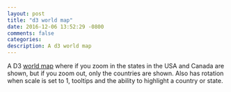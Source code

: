 ```yaml
---
layout: post
title: "d3 world map"
date: 2016-12-06 13:52:29 -0800
comments: false
categories: 
description: A d3 world map
---
```


A D3 <a href="http://bl.ocks.org/MaciejKus/61e9ff1591355b00c1c1caf31e76a668">world map</a> where if you zoom in the states in the USA and Canada are shown, but if you zoom out, only the countries are shown. Also has rotation when scale is set to 1, tooltips and the ability to highlight a country or state.
